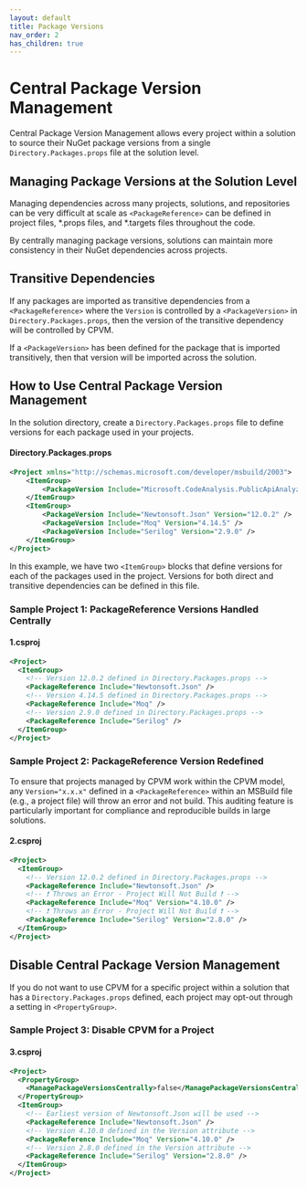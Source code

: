 ```yaml
---
layout: default
title: Package Versions
nav_order: 2
has_children: true
---
```


# Central Package Version Management
Central Package Version Management allows every project within a solution to source their NuGet package versions from a single `Directory.Packages.props` file at the solution level.

## Managing Package Versions at the Solution Level

Managing dependencies across many projects, solutions, and repositories can be very difficult at scale as `<PackageReference>` can be defined in project files, *.props files, and *.targets files throughout the code.

By centrally managing package versions, solutions can maintain more consistency in their NuGet dependencies across projects.

## Transitive Dependencies

If any packages are imported as transitive dependencies from a `<PackageReference>` where the `Version` is controlled by a `<PackageVersion>` in `Directory.Packages.props`, then the version of the transitive dependency will be controlled by CPVM.

If a `<PackageVersion>` has been defined for the package that is imported transitively, then that version will be imported across the solution.

## How to Use Central Package Version Management
In the solution directory, create a `Directory.Packages.props` file to define versions for each package used in your projects.

#### Directory.Packages.props
```xml
<Project xmlns="http://schemas.microsoft.com/developer/msbuild/2003">
    <ItemGroup>
        <PackageVersion Include="Microsoft.CodeAnalysis.PublicApiAnalyzers" Version="2.9.4" />
    </ItemGroup>
    <ItemGroup>
        <PackageVersion Include="Newtonsoft.Json" Version="12.0.2" />
        <PackageVersion Include="Moq" Version="4.14.5" />
        <PackageVersion Include="Serilog" Version="2.9.0" />
    </ItemGroup>
</Project>
```

In this example, we have two `<ItemGroup>` blocks that define versions for each of the packages used in the project. Versions for both direct and transitive dependencies can be defined in this file.

### Sample Project 1: PackageReference Versions Handled Centrally
#### 1.csproj
```xml
<Project>
  <ItemGroup>
    <!-- Version 12.0.2 defined in Directory.Packages.props -->
    <PackageReference Include="Newtonsoft.Json" />
    <!-- Version 4.14.5 defined in Directory.Packages.props -->
    <PackageReference Include="Moq" />
    <!-- Version 2.9.0 defined in Directory.Packages.props -->
    <PackageReference Include="Serilog" />
  </ItemGroup>
</Project>
```

### Sample Project 2: PackageReference Version Redefined

To ensure that projects managed by CPVM work within the CPVM model, any `Version="x.x.x"` defined in a `<PackageReference>` within an MSBuild file (e.g., a project file) will throw an error and not build. This auditing feature is particularly important for compliance and reproducible builds in large solutions.

#### 2.csproj
```xml
<Project>
  <ItemGroup>
    <!-- Version 12.0.2 defined in Directory.Packages.props -->
    <PackageReference Include="Newtonsoft.Json" />
    <!-- ❗ Throws an Error - Project Will Not Build ❗ -->
    <PackageReference Include="Moq" Version="4.10.0" />
    <!-- ❗ Throws an Error - Project Will Not Build ❗ -->
    <PackageReference Include="Serilog" Version="2.8.0" />
  </ItemGroup>
</Project>
```

## Disable Central Package Version Management

If you do not want to use CPVM for a specific project within a solution that has a `Directory.Packages.props` defined, each project may opt-out through a setting in `<PropertyGroup>`.

### Sample Project 3: Disable CPVM for a Project
#### 3.csproj
```xml
<Project>
  <PropertyGroup>
    <ManagePackageVersionsCentrally>false</ManagePackageVersionsCentrally>
  </PropertyGroup>
  <ItemGroup>
    <!-- Earliest version of Newtonsoft.Json will be used -->
    <PackageReference Include="Newtonsoft.Json" />
    <!-- Version 4.10.0 defined in the Version attribute -->
    <PackageReference Include="Moq" Version="4.10.0" />
    <!-- Version 2.8.0 defined in the Version attribute -->
    <PackageReference Include="Serilog" Version="2.8.0" />
  </ItemGroup>
</Project>
```
